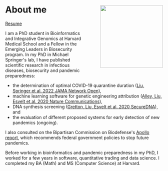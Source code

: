 # About me

<img src="/assets/about_headshot.jpg" width="200" align="right" style="margin: -50px 0px 20px 40px">

[Resume](/assets/Andrew_Liu_Resume_08-06-22.pdf)

I am a PhD student in Bioinformatics and Integrative Genomics at Harvard Medical School and a Fellow in the Emerging Leaders in Biosecurity program. In my PhD in Michael Springer's lab, I have published scientific research in infectious diseases, biosecurity and pandemic preparedness:

- the determination of optimal COVID-19 quarantine duration ([Liu, Springer et al. 2022 JAMA Network Open](https://jamanetwork.com/journals/jamanetworkopen/fullarticle/2789427)),
- machine learning software for genetic engineering attribution ([Alley, Liu, Esvelt et al. 2020 Nature Communications](https://www.nature.com/articles/s41467-020-19612-0)),
- DNA synthesis screening ([Gretton, Liu, Esvelt et al. 2020 SecureDNA](https://www.securedna.org/manuscripts)), and
- the evaluation of different proposed systems for early detection of new pandemics (ongoing).

I also consulted on the Bipartisan Commission on Biodefense's [Apollo report](https://biodefensecommission.org/reports/the-apollo-program-for-biodefense-winning-the-race-against-biological-threats/), which recommends federal government policies to stop future pandemics.

Before working in bioinformatics and pandemic preparedness in my PhD, I worked for a few years in software, quantitative trading and data science. I completed my BA (Math) and MS (Computer Science) at Harvard.

